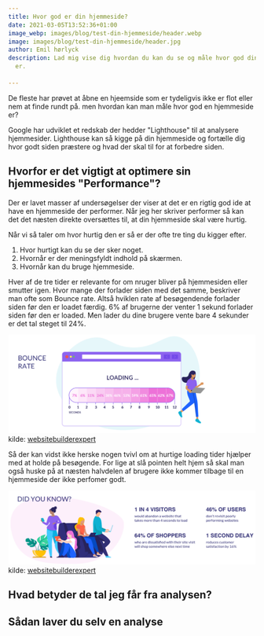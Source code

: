 ```yaml
---
title: Hvor god er din hjemmeside?
date: 2021-03-05T13:52:36+01:00
image_webp: images/blog/test-din-hjemmeside/header.webp
image: images/blog/test-din-hjemmeside/header.jpg
author: Emil hørlyck
description: Lad mig vise dig hvordan du kan du se og måle hvor god din hjemmeside
  er.

---
```

De fleste har prøvet at åbne en hjeemside som er tydeligvis ikke er flot eller nem at finde rundt på. men hvordan kan man måle hvor god en hjemmeside er?

Google har udviklet et redskab der hedder "Lighthouse" til at analysere hjemmesider. Lighthouse kan så kigge på din hjemmeside og fortælle dig hvor godt siden præstere og hvad der skal til for at forbedre siden.

## Hvorfor er det vigtigt at optimere sin hjemmesides "Performance"?

Der er lavet masser af undersøgelser der viser at det er en rigtig god ide at have en hjemmeside der performer. Når jeg her skriver performer så kan det det næsten direkte oversættes til, at din hjemmeside skal være hurtig.

Når vi så taler om hvor hurtig den er så er der ofte tre ting du kigger efter.

1. Hvor hurtigt kan du se der sker noget.
2. Hvornår er der meningsfyldt indhold på skærmen.
3. Hvornår kan du bruge hjemmeside.

Hver af de tre tider er relevante for om nruger bliver på hjemmesiden eller smutter igen. Hvor mange der forlader siden med det samme, beskriver man ofte som Bounce rate. Altså hviklen rate af besøgendende forlader siden før den er loadet færdig. 6% af brugerne der venter 1 sekund forlader siden før den er loaded. Men lader du dine brugere vente bare 4 sekunder er det tal steget til 24%.

![img](../../../static/images/blog/test-din-hjemmeside/bounce-rate-statistics.png)
kilde: [websitebuilderexpert](https://www.websitebuilderexpert.com/building-websites/website-load-time-statistics/)

Så der kan vidst ikke herske nogen tvivl om at hurtige loading tider hjælper med at holde på besøgende. For lige at slå pointen helt hjem så skal man også huske på at næsten halvdelen af brugere ikke kommer tilbage til en hjemmeside der ikke perfomer godt.

![img](../../../static/images/blog/test-din-hjemmeside/did-you-know.png)
kilde: [websitebuilderexpert](https://www.websitebuilderexpert.com/building-websites/website-load-time-statistics/)

## Hvad betyder de tal jeg får fra analysen?

## Sådan laver du selv en analyse